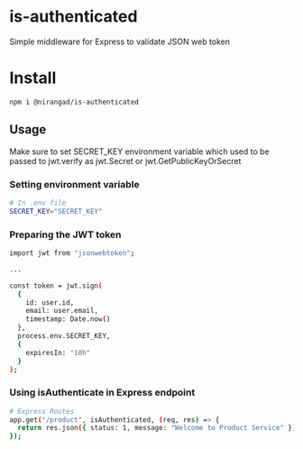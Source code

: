 # is-authenticated

Simple middleware for Express to validate JSON web token

# Install
```npm i @nirangad/is-authenticated```

## Usage

Make sure to set SECRET_KEY environment variable which used to be passed to
jwt.verify as jwt.Secret or jwt.GetPublicKeyOrSecret

### Setting environment variable

```sh
# In .env file
SECRET_KEY="SECRET_KEY"

```

### Preparing the JWT token

```sh
import jwt from "jsonwebtoken";

...

const token = jwt.sign(
  {
    id: user.id,
    email: user.email,
    timestamp: Date.now()
  },
  process.env.SECRET_KEY,
  {
    expiresIn: "10h"
  }
);
```

### Using isAuthenticate in Express endpoint

```sh
# Express Routes
app.get("/product", isAuthenticated, (req, res) => {
  return res.json({ status: 1, message: "Welcome to Product Service" });
});

```
